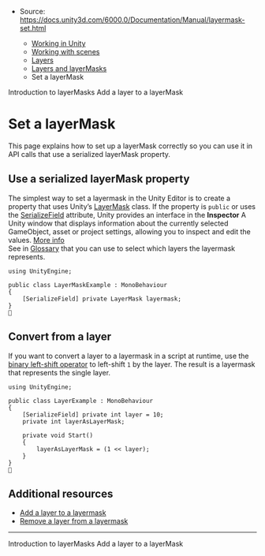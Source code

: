* Source: https://docs.unity3d.com/6000.0/Documentation/Manual/layermask-set.html

  * [Working in Unity](https://docs.unity3d.com/6000.0/Documentation/Manual/working-in-unity.html)
  * [Working with scenes](https://docs.unity3d.com/6000.0/Documentation/Manual/working-with-scenes.html)
  * [Layers](https://docs.unity3d.com/6000.0/Documentation/Manual/Layers.html)
  * [Layers and layerMasks](https://docs.unity3d.com/6000.0/Documentation/Manual/layers-and-layermasks.html)
  * Set a layerMask


[](https://docs.unity3d.com/6000.0/Documentation/Manual/layermask-introduction.html)
Introduction to layerMasks
[](https://docs.unity3d.com/6000.0/Documentation/Manual/layermask-add.html)
Add a layer to a layerMask
# Set a layerMask
This page explains how to set up a layerMask correctly so you can use it in API calls that use a serialized layerMask property.
## Use a serialized layerMask property
The simplest way to set a layermask in the Unity Editor is to create a property that uses Unity’s [LayerMask](https://docs.unity3d.com/6000.0/Documentation/ScriptReference/LayerMask.html) class. If the property is `public` or uses the [SerializeField](https://docs.unity3d.com/6000.0/Documentation/ScriptReference/SerializeField.html) attribute, Unity provides an interface in the **Inspector** A Unity window that displays information about the currently selected GameObject, asset or project settings, allowing you to inspect and edit the values. [More info](https://docs.unity3d.com/6000.0/Documentation/Manual/UsingTheInspector.html)  
See in [Glossary](https://docs.unity3d.com/6000.0/Documentation/Manual/Glossary.html#Inspector) that you can use to select which layers the layermask represents.
```
using UnityEngine;

public class LayerMaskExample : MonoBehaviour
{
    [SerializeField] private LayerMask layermask;
}

```

## Convert from a layer
If you want to convert a layer to a layermask in a script at runtime, use the [binary left-shift operator](https://docs.microsoft.com/en-us/dotnet/csharp/language-reference/operators/bitwise-and-shift-operators#left-shift-operator-) to left-shift `1` by the layer. The result is a layermask that represents the single layer.
```
using UnityEngine;

public class LayerExample : MonoBehaviour
{
    [SerializeField] private int layer = 10;
    private int layerAsLayerMask;

    private void Start()
    {
        layerAsLayerMask = (1 << layer);
    }
}

```

## Additional resources
  * [Add a layer to a layermask](https://docs.unity3d.com/6000.0/Documentation/Manual/layermask-add.html)
  * [Remove a layer from a layermask](https://docs.unity3d.com/6000.0/Documentation/Manual/layermask-remove.html)


* * *
[](https://docs.unity3d.com/6000.0/Documentation/Manual/layermask-introduction.html)
Introduction to layerMasks
[](https://docs.unity3d.com/6000.0/Documentation/Manual/layermask-add.html)
Add a layer to a layerMask

